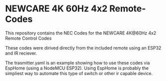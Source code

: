 # NEWCARE 4K 60Hz 4x2 Remote-Codes
This repository contains the NEC Codes for the NEWCARE 4K@60Hz 4x2 Remote Control Codes

These codes were dirived directly from the included remote using an ESP32 and IR reciever.

The trasmitter.yaml is an example showing how to use these codes via EspHome (using a NodeMCU ESP32). Using EspHome is probably the simpliest way to automate this type of switch or other ir capable device.
